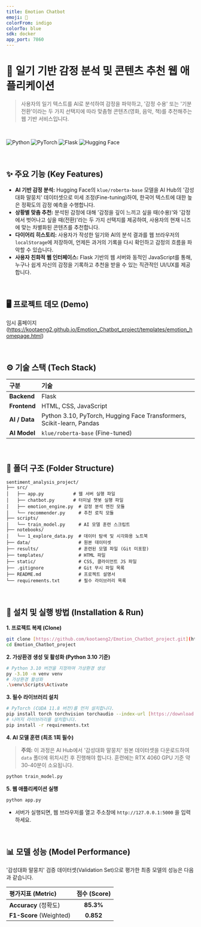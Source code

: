 ```yaml
---
title: Emotion Chatbot
emoji: 🤗
colorFrom: indigo
colorTo: blue
sdk: docker
app_port: 7860
---
```


# 🤖 일기 기반 감정 분석 및 콘텐츠 추천 웹 애플리케이션

> 사용자의 일기 텍스트를 AI로 분석하여 감정을 파악하고, '감정 수용' 또는 '기분 전환'이라는 두 가지 선택지에 따라 맞춤형 콘텐츠(영화, 음악, 책)를 추천해주는 웹 기반 서비스입니다.

<br>

![Python](https://img.shields.io/badge/Python-3.10-3776AB?style=for-the-badge&logo=python)
![PyTorch](https://img.shields.io/badge/PyTorch-%23EE4C2C.svg?style=for-the-badge&logo=PyTorch&logoColor=white)
![Flask](https://img.shields.io/badge/Flask-000000?style=for-the-badge&logo=flask&logoColor=white)
![Hugging Face](https://img.shields.io/badge/%F0%9F%A4%97%20Hugging%20Face-Transformers-yellow?style=for-the-badge)

<br>

## ✨ 주요 기능 (Key Features)

* **AI 기반 감정 분석:** Hugging Face의 `klue/roberta-base` 모델을 AI Hub의 '감성대화 말뭉치' 데이터셋으로 미세 조정(Fine-tuning)하여, 한국어 텍스트에 대한 높은 정확도의 감정 예측을 수행합니다.
* **상황별 맞춤 추천:** 분석된 감정에 대해 '감정을 깊이 느끼고 싶을 때(수용)'와 '감정에서 벗어나고 싶을 때(전환)'라는 두 가지 선택지를 제공하여, 사용자의 현재 니즈에 맞는 차별화된 콘텐츠를 추천합니다.
* **다이어리 히스토리:** 사용자가 작성한 일기와 AI의 분석 결과를 웹 브라우저의 `localStorage`에 저장하여, 언제든 과거의 기록을 다시 확인하고 감정의 흐름을 파악할 수 있습니다.
* **사용자 친화적 웹 인터페이스:** Flask 기반의 웹 서버와 동적인 JavaScript를 통해, 누구나 쉽게 자신의 감정을 기록하고 추천을 받을 수 있는 직관적인 UI/UX를 제공합니다.

<br>

## 🖥️ 프로젝트 데모 (Demo)

임시 홈페이지(https://kootaeng2.github.io/Emotion_Chatbot_project/templates/emotion_homepage.html)

<br>

## ⚙️ 기술 스택 (Tech Stack)

| 구분 | 기술 |
| :--- | :--- |
| **Backend** | Flask |
| **Frontend**| HTML, CSS, JavaScript |
| **AI / Data**| Python 3.10, PyTorch, Hugging Face Transformers, Scikit-learn, Pandas |
| **AI Model**| `klue/roberta-base` (Fine-tuned) |

<br>

## 📂 폴더 구조 (Folder Structure)

```
sentiment_analysis_project/
├── src/                 
│   ├── app.py           # 웹 서버 실행 파일
│   ├── chatbot.py       # 터미널 챗봇 실행 파일
│   ├── emotion_engine.py  # 감정 분석 엔진 모듈
│   └── recommender.py     # 추천 로직 모듈
├── scripts/             
│   └── train_model.py     # AI 모델 훈련 스크립트
├── notebooks/           
│   └── 1_explore_data.py  # 데이터 탐색 및 시각화용 노트북
├── data/                  # 원본 데이터셋
├── results/               # 훈련된 모델 파일 (Git 미포함)
├── templates/             # HTML 파일
├── static/                # CSS, 클라이언트 JS 파일
├── .gitignore             # Git 무시 파일 목록
├── README.md              # 프로젝트 설명서
└── requirements.txt       # 필수 라이브러리 목록
```
<br>

## 🚀 설치 및 실행 방법 (Installation & Run)

**1. 프로젝트 복제 (Clone)**
```bash
git clone [https://github.com/kootaeng2/Emotion_Chatbot_project.git](https://github.com/kootaeng2/Emotion_Chatbot_project.git)
cd Emotion_Chatbot_project
```

**2. 가상환경 생성 및 활성화 (Python 3.10 기준)**
```bash
# Python 3.10 버전을 지정하여 가상환경 생성
py -3.10 -m venv venv
# 가상환경 활성화
.\venv\Scripts\Activate
```

**3. 필수 라이브러리 설치**
```bash
# PyTorch (CUDA 11.8 버전)를 먼저 설치합니다.
pip install torch torchvision torchaudio --index-url [https://download.pytorch.org/whl/cu118](https://download.pytorch.org/whl/cu118)
# 나머지 라이브러리를 설치합니다.
pip install -r requirements.txt
```

**4. AI 모델 훈련 (최초 1회 필수)**
> **주의:** 이 과정은 AI Hub에서 '감성대화 말뭉치' 원본 데이터셋을 다운로드하여 `data` 폴더에 위치시킨 후 진행해야 합니다. 훈련에는 RTX 4060 GPU 기준 약 30-40분이 소요됩니다.

```bash
python train_model.py 
```

**5. 웹 애플리케이션 실행**
```bash
python app.py
```
* 서버가 실행되면, 웹 브라우저를 열고 주소창에 `http://127.0.0.1:5000` 을 입력하세요.

<br>

## 📊 모델 성능 (Model Performance)

'감성대화 말뭉치' 검증 데이터셋(Validation Set)으로 평가한 최종 모델의 성능은 다음과 같습니다.

| 평가지표 (Metric) | 점수 (Score) |
| :--- | :---: |
| **Accuracy** (정확도) | **85.3%** |
| **F1-Score** (Weighted)| **0.852** |


